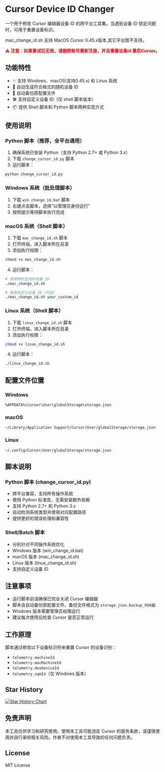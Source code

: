 # Cursor Device ID Changer

一个用于修改 Cursor 编辑器设备 ID 的跨平台工具集。当遇到设备 ID 锁定问题时，可用于重置设备标识。

mac_change_id.sh 支持 MacOS Cursor 0.45.x版本,其它平台暂不支持。

<span style="color: red"><strong>⚠️ 注意：如果重试后无效，请删除账号重新注册，并且重置设备id 重启Cursor。</strong></span>

## 功能特性

- ✨ 支持 Windows、macOS(支持0.45.x) 和 Linux 系统
- 🔄 自动生成符合格式的随机设备 ID
- 💾 自动备份原配置文件
- 🛠️ 支持自定义设备 ID（仅 shell 脚本版本）
- 📦 提供 Shell 脚本和 Python 脚本两种实现方式

## 使用说明

### Python 脚本（推荐，全平台通用）

1. 确保系统已安装 Python（支持 Python 2.7+ 或 Python 3.x）
2. 下载 `change_cursor_id.py` 脚本
3. 运行脚本：
```bash
python change_cursor_id.py
```

### Windows 系统（批处理脚本）

1. 下载 `win_change_id.bat` 脚本
2. 右键点击脚本，选择"以管理员身份运行"
3. 按照提示等待脚本执行完成

### macOS 系统（Shell 脚本）

1. 下载 `mac_change_id.sh` 脚本
2. 打开终端，进入脚本所在目录
3. 添加执行权限：
```bash
chmod +x mac_change_id.sh
```
4. 运行脚本：
```bash
# 使用随机生成的设备 ID
./mac_change_id.sh

# 使用自定义设备 ID（可选）
./mac_change_id.sh your_custom_id
```

### Linux 系统（Shell 脚本）

1. 下载 `linux_change_id.sh` 脚本
2. 打开终端，进入脚本所在目录
3. 添加执行权限：
```bash
chmod +x linux_change_id.sh
```
4. 运行脚本：
```bash
./linux_change_id.sh
```

## 配置文件位置

### Windows
```
%APPDATA%\Cursor\User\globalStorage\storage.json
```

### macOS
```
~/Library/Application Support/Cursor/User/globalStorage/storage.json
```

### Linux
```
~/.config/Cursor/User/globalStorage/storage.json
```

## 脚本说明

### Python 脚本 (change_cursor_id.py)
- 跨平台兼容，支持所有操作系统
- 使用 Python 标准库，无需安装额外依赖
- 支持 Python 2.7+ 和 Python 3.x
- 自动检测系统类型并使用对应配置路径
- 提供更好的错误处理和兼容性

### Shell/Batch 脚本
- 分别针对不同操作系统优化
- Windows 版本 (win_change_id.bat)
- macOS 版本 (mac_change_id.sh)
- Linux 版本 (linux_change_id.sh)
- 支持自定义设备 ID

## 注意事项

- 运行脚本前请确保已完全关闭 Cursor 编辑器
- 脚本会自动备份原配置文件，备份文件格式为 `storage.json.backup_时间戳`
- Windows 版本需要管理员权限运行
- 建议每次使用后检查 Cursor 是否正常运行

## 工作原理

脚本通过修改以下设备标识符来重置 Cursor 的设备识别：

- `telemetry.machineId`
- `telemetry.macMachineId`
- `telemetry.devDeviceId`
- `telemetry.sqmId`（仅 Windows 版本）

## Star History

[![Star History Chart](https://api.star-history.com/svg?repos=fly8888/cursor_machine_id&type=Area)](https://star-history.com/#fly8888/cursor_machine_id&Area)

## 免责声明

本工具仅供学习和研究使用。使用本工具可能违反 Cursor 的服务条款，请谨慎使用并自行承担相关风险。作者不对使用本工具导致的任何问题负责。

## License

MIT License
